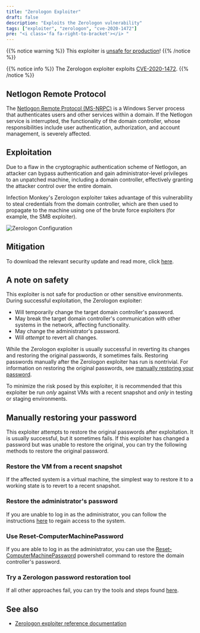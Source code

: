 ```yaml
---
title: "Zerologon Exploiter"
draft: false
description: "Exploits the Zerologon vulnerability"
tags: ["exploiter", "zerologon", "cve-2020-1472"]
pre: "<i class='fa fa-right-to-bracket'></i> "
---
```


{{% notice warning %}}
This exploiter is [unsafe for production](#a-note-on-safety)!
{{% /notice %}}

{{% notice info %}}
The Zerologon exploiter exploits [CVE-2020-1472](
https://cve.mitre.org/cgi-bin/cvename.cgi?name=CVE-2020-1472).
{{% /notice %}}

## Netlogon Remote Protocol

The [Netlogon Remote Protocol (MS-NRPC)](
https://learn.microsoft.com/en-us/openspecs/windows_protocols/ms-nrpc) is a
Windows Server process that authenticates users and other services within a
domain. If the Netlogon service is interrupted, the functionality of the domain
controller, whose responsibilities include user authentication, authorization,
and account management, is severely affected.

## Exploitation

Due to a flaw in the cryptographic authentication scheme of Netlogon, an
attacker can bypass authentication and gain administrator-level privileges to
an unpatched machine, including a domain controller, effectively granting the
attacker control over the entire domain.

Infection Monkey's Zerologon exploiter takes advantage of this vulnerability to
steal credentials from the domain controller, which are then used to propagate
to the machine using one of the brute force exploiters (for example, the SMB
exploiter).

![Zerologon Configuration](
/images/island/configuration-page/zerologon-exploiter-configuration.png
"Zerologon Configuration")

## Mitigation

To download the relevant security update and read more, click [here](
https://msrc.microsoft.com/update-guide/en-US/vulnerability/CVE-2020-1472).

## A note on safety

This exploiter is not safe for production or other sensitive environments.
During successful exploitation, the Zerologon exploiter:

* Will temporarily change the target domain controller's password.
* May break the target domain controller's communication with other systems in
  the network, affecting functionality.
* May change the administrator's password.
* Will *attempt* to revert all changes.

While the Zerologon exploiter is usually successful in reverting its changes
and restoring the original passwords, it sometimes fails. Restoring passwords
manually after the Zerologon exploiter has run is nontrivial. For information
on restoring the original passwords, see [manually restoring your password](
#manually-restoring-your-password).

To minimize the risk posed by this exploiter, it is recommended that this
exploiter be run _only_ against VMs with a recent snapshot and _only_ in
testing or staging environments.

## Manually restoring your password

This exploiter attempts to restore the original passwords after exploitation.
It is usually successful, but it sometimes fails. If this exploiter has changed
a password but was unable to restore the original, you can try the following
methods to restore the original password.

### Restore the VM from a recent snapshot

If the affected system is a virtual machine, the simplest way to restore it to
a working state is to revert to a recent snapshot.

### Restore the administrator's password

If you are unable to log in as the administrator, you can follow the
instructions
[here](https://www.top-password.com/knowledge/reset-windows-server-2019-password.html)
to regain access to the system.

### Use Reset-ComputerMachinePassword

If you are able to log in as the administrator, you can use the
[Reset-ComputerMachinePassword](https://docs.microsoft.com/en-us/powershell/module/microsoft.powershell.management/reset-computermachinepassword?view=powershell-5.1)
powershell command to restore the domain controller's password.

### Try a Zerologon password restoration tool
If all other approaches fail, you can try the tools and steps found
[here](https://github.com/risksense/zerologon).

## See also
- [Zerologon exploiter reference
  documentation](/reference/exploiters/zerologon)
